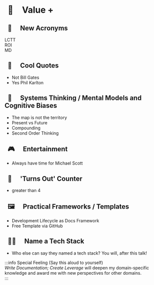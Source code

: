 # <span data-v-549c013f class="icon " style="display:inline; padding: 10px;  padding: 10px; margin-right: 12px;">💎</span> Value + 



## <span data-v-549c013f class="icon " style="display:inline; padding: 10px;  margin-right: 12px;">🗽</span> New Acronyms  
LCTT 
<br/>
ROI 
<br/>
MD


## <span data-v-549c013f class="icon " style="display:inline; padding: 10px;  margin-right: 12px;">🎷</span> Cool Quotes  
- Not Bill Gates  
- Yes Phil Karlton  


##  <span data-v-549c013f class="icon " style="display:inline; padding: 10px;  margin-right: 12px;">💭</span> Systems Thinking / Mental Models and Cognitive Biases  
- The map is not the territory  
- Present vs Future  
- Compounding  
- Second Order Thinking  


## <span data-v-549c013f class="icon " style="display:inline; padding: 10px;  margin-right: 12px;">🎮</span> Entertainment  
- Always have time for Michael Scott  


## <span data-v-549c013f class="icon " style="display:inline; padding: 10px;  margin-right: 12px;">🔄</span> 'Turns Out' Counter
- greater than 4


## <span data-v-549c013f class="icon " style="display:inline; padding: 10px;  margin-right: 12px;">🖼️</span> Practical Frameworks / Templates  
- Development Lifecycle as Docs Framework  
- Free Template via GitHub  


## <span data-v-549c013f class="icon " style="display:inline; padding: 10px;  margin-right: 12px; background-color: rgba(101, 117, 133, 0.16) border-radius: 4px;">👶🏻</span> Name a Tech Stack  
- Who else can say they named a tech stack? You will, after this talk! 


:::info Special Feeling (Say this aloud to yourself)  
*Write Documentation; Create Leverage* will deepen my domain-specific knowledge and award me with new perspectives for other domains.  
:::